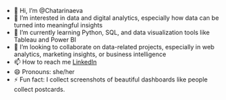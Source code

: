 - 👋 Hi, I’m @Chatarinaeva
- 👀 I’m interested in data and digital analytics, especially how data can be turned into meaningful insights
- 🌱 I’m currently learning Python, SQL, and data visualization tools like Tableau and Power BI
- 💞️ I’m looking to collaborate on data-related projects, especially in web analytics, marketing insights, or business intelligence
- 📫 How to reach me [LinkedIn](https://www.linkedin.com/in/chatarina-evangelista/)
- 😄 Pronouns: she/her
- ⚡ Fun fact: I collect screenshots of beautiful dashboards like people collect postcards.

<!---
Chatarinaeva/Chatarinaeva is a ✨ special ✨ repository because its `README.md` (this file) appears on your GitHub profile.
You can click the Preview link to take a look at your changes.
--->

